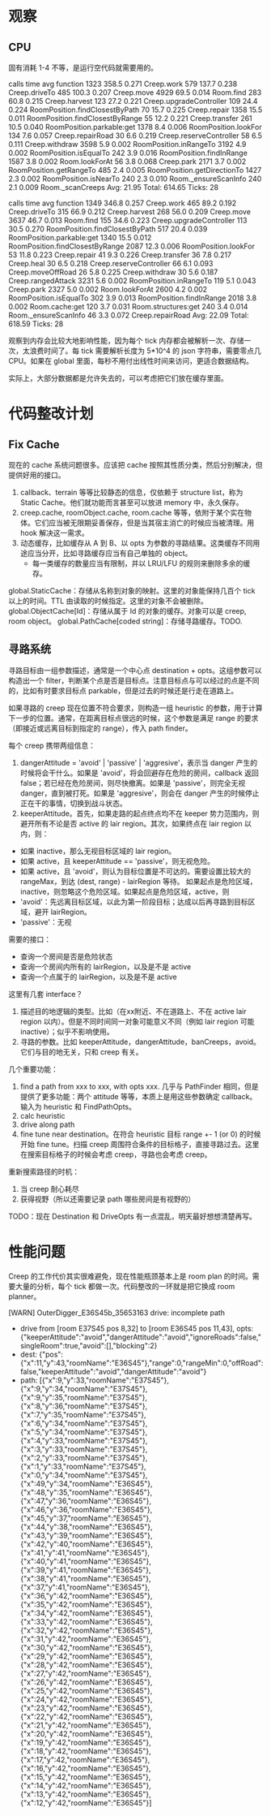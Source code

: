 # 观察
## CPU
固有消耗 1-4 不等，是运行空代码就需要用的。

calls		time		avg		function
1323		358.5		0.271		Creep.work
579		137.7		0.238		Creep.driveTo
485		100.3		0.207		Creep.move
4929		69.5		0.014		Room.find
283		60.8		0.215		Creep.harvest
123		27.2		0.221		Creep.upgradeController
109		24.4		0.224		RoomPosition.findClosestByPath
70		15.7		0.225		Creep.repair
1358		15.5		0.011		RoomPosition.findClosestByRange
55		12.2		0.221		Creep.transfer
261		10.5		0.040		RoomPosition.parkable:get
1378		8.4		0.006		RoomPosition.lookFor
134		7.6		0.057		Creep.repairRoad
30		6.6		0.219		Creep.reserveController
58		6.5		0.111		Creep.withdraw
3598		5.9		0.002		RoomPosition.inRangeTo
3192		4.9		0.002		RoomPosition.isEqualTo
242		3.9		0.016		RoomPosition.findInRange
1587		3.8		0.002		Room.lookForAt
56		3.8		0.068		Creep.park
2171		3.7		0.002		RoomPosition.getRangeTo
485		2.4		0.005		RoomPosition.getDirectionTo
1427		2.3		0.002		RoomPosition.isNearTo
240		2.3		0.010		Room._ensureScanInfo
240		2.1		0.009		Room._scanCreeps
Avg: 21.95	Total: 614.65	Ticks: 28

calls		time		avg		function
1349		346.8		0.257		Creep.work
465		89.2		0.192		Creep.driveTo
315		66.9		0.212		Creep.harvest
268		56.0		0.209		Creep.move
3637		46.7		0.013		Room.find
155		34.6		0.223		Creep.upgradeController
113		30.5		0.270		RoomPosition.findClosestByPath
517		20.4		0.039		RoomPosition.parkable:get
1340		15.5		0.012		RoomPosition.findClosestByRange
2087		12.3		0.006		RoomPosition.lookFor
53		11.8		0.223		Creep.repair
41		9.3		0.226		Creep.transfer
36		7.8		0.217		Creep.heal
30		6.5		0.218		Creep.reserveController
66		6.1		0.093		Creep.moveOffRoad
26		5.8		0.225		Creep.withdraw
30		5.6		0.187		Creep.rangedAttack
3231		5.6		0.002		RoomPosition.inRangeTo
119		5.1		0.043		Creep.park
2327		5.0		0.002		Room.lookForAt
2600		4.2		0.002		RoomPosition.isEqualTo
302		3.9		0.013		RoomPosition.findInRange
2018		3.8		0.002		Room.cache:get
120		3.7		0.031		Room.structures:get
240		3.4		0.014		Room._ensureScanInfo
46		3.3		0.072		Creep.repairRoad
Avg: 22.09	Total: 618.59	Ticks: 28


观察到内存会比较大地影响性能，因为每个 tick 内存都会被解析一次、存储一次，太浪费时间了。每 tick 需要解析长度为 5*10^4 的 json 字符串，需要零点几 CPU。如果在 global 里面，每秒不用付出线性时间来访问，更适合数据结构。

实际上，大部分数据都是允许失去的，可以考虑把它们放在缓存里面。


# 代码整改计划
## Fix Cache
现在的 cache 系统问题很多。应该把 cache 按照其性质分类，然后分别解决，但提供好用的接口。

1. callback、terrain 等等比较静态的信息，仅依赖于 structure list，称为 Static Cache。他们就功能而言甚至可以放进 memory 中，永久保存。
2. creep.cache, roomObject.cache, room.cache 等等，依附于某个实在物体。它们应当被无限期妥善保存，但是当其宿主消亡的时候应当被清理。用 hook 解决这一需求。
3. 动态缓存，比如缓存从 A 到 B、以 opts 为参数的寻路结果。这类缓存不同用途应当分开，比如寻路缓存应当有自己单独的 object。
   - 每一类缓存的数量应当有限制，并以 LRU/LFU 的规则来删除多余的缓存。

global.StaticCache：存储从名称到对象的映射。这里的对象能保持几百个 tick 以上的时间。TTL 由读取的时候指定。这里的对象不会被删除。
global.ObjectCache[Id<xxx>]：存储从属于 Id 的对象的缓存。对象可以是 creep, room object。
global.PathCache[coded string]：存储寻路缓存。TODO.

## 寻路系统

寻路目标由一组参数描述，通常是一个中心点 destination + opts。这组参数可以构造出一个 filter，判断某个点是否是目标点。注意目标点与可以经过的点是不同的，比如有时要求目标点 parkable，但是过去的时候还是行走在道路上。

如果寻路的 creep 现在位置不符合要求，则构造一组 heuristic 的参数，用于计算下一步的位置。通常，在距离目标点很远的时候，这个参数是满足 range 的要求（即接近或远离目标到指定的 range），传入 path finder。

每个 creep 携带两组信息：
1. dangerAttitude = 'avoid' | 'passive' | 'aggresive'，表示当 danger 产生的时候将会干什么。如果是 'avoid'，将会回避存在危险的房间，callback 返回 false；若已经在危险房间，则尽快撤离。如果是 'passive'，则完全无视 danger，直到被打死。如果是 'aggresive'，则会在 danger 产生的时候停止正在干的事情，切换到战斗状态。
2. keeperAttitude。首先，如果走路的起点终点均不在 keeper 势力范围内，则避开所有不论是否 active 的 lair region。其次，如果终点在 lair region 以内，则：
  - 如果 inactive，那么无视目标区域的 lair region。
  - 如果 active，且 keeperAttitude == 'passive'，则无视危险。
  - 如果 active，且 'avoid'，则认为目标位置是不可达的。需要设置比较大的 rangeMax，到达 (dest, range) - lairRegion 等待。
如果起点是危险区域，inactive，则忽略这个危险区域。如果起点是危险区域，active，则
  - 'avoid'：先远离目标区域，以此为第一阶段目标；达成以后再寻路到目标区域，避开 lairRegion。
  - 'passive'：无视

需要的接口：
- 查询一个房间是否是危险状态
- 查询一个房间内所有的 lairRegion，以及是不是 active
- 查询一个点属于的 lairRegion，以及是不是 active

这里有几套 interface？
1. 描述目的地逻辑的类型。比如（在xx附近、不在道路上、不在 active lair region 以内）。但是不同时间同一对象可能意义不同（例如 lair region 可能 inactive）；似乎不影响使用。
2. 寻路的参数。比如 keeperAttitude，dangerAttitude，banCreeps，avoid。它们与目的地无关，只和 creep 有关。

几个重要功能：
1. find a path from xxx to xxx, with opts xxx. 几乎与 PathFinder 相同，但是提供了更多功能：两个 attitude 等等，本质上是用这些参数确定 callback。输入为 heuristic 和 FindPathOpts。
2. calc heuristic
3. drive along path
4. fine tune near destination。在符合 heuristic 目标 range +- 1 (or 0) 的时候开始 fine tune。扫描 creep 周围符合条件的目标格子，直接寻路过去。这里在搜索目标格子的时候会考虑 creep，寻路也会考虑 creep。

重新搜索路径的时机：
1. 当 creep 耐心耗尽
2. 获得视野（所以还需要记录 path 哪些房间是有视野的）

TODO：现在 Destination 和 DriveOpts 有一点混乱，明天最好想想清楚再写。

# 性能问题
Creep 的工作代价其实很难避免，现在性能瓶颈基本上是 room plan 的时间。需要大量的分析，每个 tick 都做一次。代码整改的一环就是把它换成 room planner。


[WARN] OuterDigger_E36S45b_35653163 drive: incomplete path
  - drive from [room E37S45 pos 8,32] to [room E36S45 pos 11,43], opts: {"keeperAttitude":"avoid","dangerAttitude":"avoid","ignoreRoads":false,"singleRoom":true,"avoid":[],"blocking":2}
  - dest: {"pos":{"x":11,"y":43,"roomName":"E36S45"},"range":0,"rangeMin":0,"offRoad":false,"keeperAttitude":"avoid","dangerAttitude":"avoid"}
  - path: [{"x":9,"y":33,"roomName":"E37S45"},{"x":9,"y":34,"roomName":"E37S45"},{"x":9,"y":35,"roomName":"E37S45"},{"x":8,"y":36,"roomName":"E37S45"},{"x":7,"y":35,"roomName":"E37S45"},{"x":6,"y":34,"roomName":"E37S45"},{"x":5,"y":34,"roomName":"E37S45"},{"x":4,"y":33,"roomName":"E37S45"},{"x":3,"y":33,"roomName":"E37S45"},{"x":2,"y":33,"roomName":"E37S45"},{"x":1,"y":33,"roomName":"E37S45"},{"x":0,"y":34,"roomName":"E37S45"},{"x":49,"y":34,"roomName":"E36S45"},{"x":48,"y":35,"roomName":"E36S45"},{"x":47,"y":36,"roomName":"E36S45"},{"x":46,"y":36,"roomName":"E36S45"},{"x":45,"y":37,"roomName":"E36S45"},{"x":44,"y":38,"roomName":"E36S45"},{"x":43,"y":39,"roomName":"E36S45"},{"x":42,"y":40,"roomName":"E36S45"},{"x":41,"y":41,"roomName":"E36S45"},{"x":40,"y":41,"roomName":"E36S45"},{"x":39,"y":41,"roomName":"E36S45"},{"x":38,"y":41,"roomName":"E36S45"},{"x":37,"y":41,"roomName":"E36S45"},{"x":36,"y":42,"roomName":"E36S45"},{"x":35,"y":42,"roomName":"E36S45"},{"x":34,"y":42,"roomName":"E36S45"},{"x":33,"y":42,"roomName":"E36S45"},{"x":32,"y":42,"roomName":"E36S45"},{"x":31,"y":42,"roomName":"E36S45"},{"x":30,"y":42,"roomName":"E36S45"},{"x":29,"y":42,"roomName":"E36S45"},{"x":28,"y":42,"roomName":"E36S45"},{"x":27,"y":42,"roomName":"E36S45"},{"x":26,"y":42,"roomName":"E36S45"},{"x":25,"y":42,"roomName":"E36S45"},{"x":24,"y":42,"roomName":"E36S45"},{"x":23,"y":42,"roomName":"E36S45"},{"x":22,"y":42,"roomName":"E36S45"},{"x":21,"y":42,"roomName":"E36S45"},{"x":20,"y":42,"roomName":"E36S45"},{"x":19,"y":42,"roomName":"E36S45"},{"x":18,"y":42,"roomName":"E36S45"},{"x":17,"y":42,"roomName":"E36S45"},{"x":16,"y":42,"roomName":"E36S45"},{"x":15,"y":42,"roomName":"E36S45"},{"x":14,"y":42,"roomName":"E36S45"},{"x":13,"y":42,"roomName":"E36S45"},{"x":12,"y":42,"roomName":"E36S45"}]
